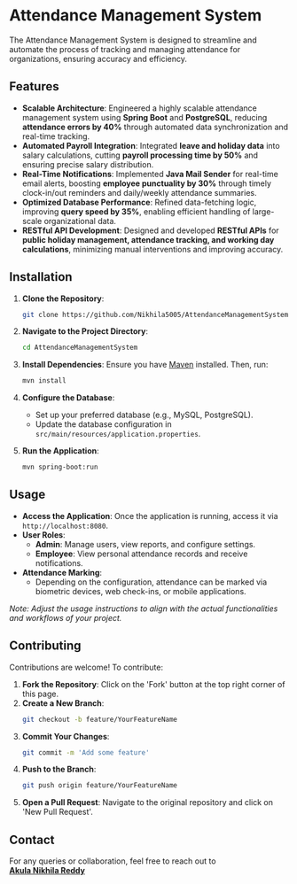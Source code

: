 # Attendance Management System

The Attendance Management System is designed to streamline and automate the process of tracking and managing attendance for organizations, ensuring accuracy and efficiency.


## Features

- **Scalable Architecture**: Engineered a highly scalable attendance management system using **Spring Boot** and **PostgreSQL**, reducing **attendance errors by 40%** through automated data synchronization and real-time tracking.  
- **Automated Payroll Integration**: Integrated **leave and holiday data** into salary calculations, cutting **payroll processing time by 50%** and ensuring precise salary distribution.  
- **Real-Time Notifications**: Implemented **Java Mail Sender** for real-time email alerts, boosting **employee punctuality by 30%** through timely clock-in/out reminders and daily/weekly attendance summaries.  
- **Optimized Database Performance**: Refined data-fetching logic, improving **query speed by 35%**, enabling efficient handling of large-scale organizational data.  
- **RESTful API Development**: Designed and developed **RESTful APIs** for **public holiday management, attendance tracking, and working day calculations**, minimizing manual interventions and improving accuracy.  

## Installation

1. **Clone the Repository**:
   ```bash
   git clone https://github.com/Nikhila5005/AttendanceManagementSystem.git
   ```
2. **Navigate to the Project Directory**:
   ```bash
   cd AttendanceManagementSystem
   ```
3. **Install Dependencies**:
   Ensure you have [Maven](https://maven.apache.org/) installed. Then, run:
   ```bash
   mvn install
   ```
4. **Configure the Database**:
   - Set up your preferred database (e.g., MySQL, PostgreSQL).
   - Update the database configuration in `src/main/resources/application.properties`.

5. **Run the Application**:
   ```bash
   mvn spring-boot:run
   ```

## Usage

- **Access the Application**:
  Once the application is running, access it via `http://localhost:8080`.
- **User Roles**:
  - **Admin**: Manage users, view reports, and configure settings.
  - **Employee**: View personal attendance records and receive notifications.
- **Attendance Marking**:
  - Depending on the configuration, attendance can be marked via biometric devices, web check-ins, or mobile applications.

*Note: Adjust the usage instructions to align with the actual functionalities and workflows of your project.*

## Contributing

Contributions are welcome! To contribute:

1. **Fork the Repository**: Click on the 'Fork' button at the top right corner of this page.
2. **Create a New Branch**:
   ```bash
   git checkout -b feature/YourFeatureName
   ```
3. **Commit Your Changes**:
   ```bash
   git commit -m 'Add some feature'
   ```
4. **Push to the Branch**:
   ```bash
   git push origin feature/YourFeatureName
   ```
5. **Open a Pull Request**: Navigate to the original repository and click on 'New Pull Request'.

## Contact

For any queries or collaboration, feel free to reach out to  
[**Akula Nikhila Reddy**](mailto:nikhilareddy5005@gmail.com)

